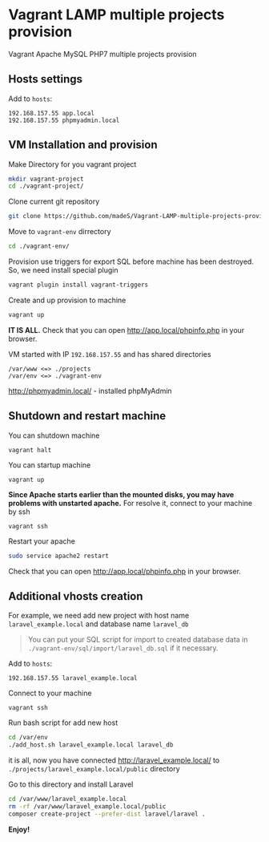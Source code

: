 # Vagrant LAMP multiple projects provision
Vagrant Apache MySQL PHP7 multiple projects provision

## Hosts settings
Add to `hosts`:
```
192.168.157.55 app.local
192.168.157.55 phpmyadmin.local
```

## VM Installation and provision

Make Directory for you vagrant project
```bash
mkdir vagrant-project
cd ./vagrant-project/
```

Clone current git repository
```bash
git clone https://github.com/madeS/Vagrant-LAMP-multiple-projects-provision.git .
```

Move to `vagrant-env` dirrectory
```bash
cd ./vagrant-env/
```
Provision use triggers for export SQL before machine has been destroyed. So, we need install special plugin
```bash
vagrant plugin install vagrant-triggers
```
Create and up provision to machine
```bash
vagrant up
```

**IT IS ALL.**
Check that you can open http://app.local/phpinfo.php in your browser.


VM started with IP `192.168.157.55` and has shared directories
```
/var/www <=> ./projects
/var/env <=> ./vagrant-env
```
http://phpmyadmin.local/ - installed phpMyAdmin

## Shutdown and restart machine
You can shutdown machine
```
vagrant halt
```
You can startup machine
```
vagrant up
```
**Since Apache starts earlier than the mounted disks, you may have problems with unstarted apache.**
For resolve it, connect to your machine by ssh
```
vagrant ssh
```
Restart your apache
```bash
sudo service apache2 restart
```
Check that you can open http://app.local/phpinfo.php in your browser.

## Additional vhosts creation

For example, we need add new project with host name `laravel_example.local` and database name `laravel_db`

> You can put your SQL script for import to created database data  in `./vagrant-env/sql/import/laravel_db.sql` if it necessary.

Add to `hosts`:
```
192.168.157.55 laravel_example.local
```

Connect to your machine
```
vagrant ssh
```
Run bash script for add new host
```bash
cd /var/env
./add_host.sh laravel_example.local laravel_db
```

it is all, now you have connected  http://laravel_example.local/ to `./projects/laravel_example.local/public` directory

Go to this directory and install Laravel
```bash
cd /var/www/laravel_example.local
rm -rf /var/www/laravel_example.local/public
composer create-project --prefer-dist laravel/laravel .
```

**Enjoy!**
